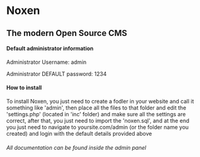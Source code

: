 # Noxen

## The modern Open Source CMS

#### Default administrator information

Administrator Username: admin

Administrator DEFAULT password: 1234

#### How to install

To install Noxen, you just need to create a fodler in your website and call it something like 'admin', then place all the files to that folder and edit the 'settings.php' (located in 'inc' folder) and make sure all the settings are correct, after that, you just need to import the 'noxen.sql', and at the end you just need to navigate to yoursite.com/admin (or the folder name you created) and login with the default details provided above


###### All documentation can be found inside the admin panel
